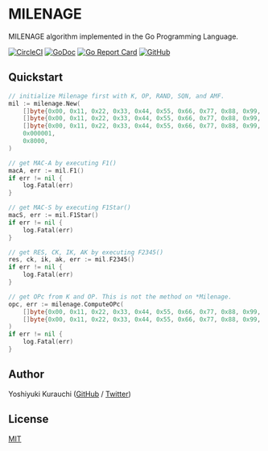 # MILENAGE

MILENAGE algorithm implemented in the Go Programming Language.

[![CircleCI](https://circleci.com/gh/wmnsk/milenage.svg?style=svg)](https://circleci.com/gh/wmnsk/milenage)
[![GoDoc](https://godoc.org/github.com/wmnsk/milenage?status.svg)](https://godoc.org/github.com/wmnsk/milenage)
[![Go Report Card](https://goreportcard.com/badge/github.com/wmnsk/milenage)](https://goreportcard.com/report/github.com/wmnsk/milenage)
[![GitHub](https://img.shields.io/github/license/mashape/apistatus.svg)](https://github.com/wmnsk/milenage/blob/master/LICENSE)

## Quickstart

```go
// initialize Milenage first with K, OP, RAND, SQN, and AMF.
mil := milenage.New(
    []byte{0x00, 0x11, 0x22, 0x33, 0x44, 0x55, 0x66, 0x77, 0x88, 0x99, 0xaa, 0xbb, 0xcc, 0xdd, 0xee, 0xff},
    []byte{0x00, 0x11, 0x22, 0x33, 0x44, 0x55, 0x66, 0x77, 0x88, 0x99, 0xaa, 0xbb, 0xcc, 0xdd, 0xee, 0xff},
    []byte{0x00, 0x11, 0x22, 0x33, 0x44, 0x55, 0x66, 0x77, 0x88, 0x99, 0xaa, 0xbb, 0xcc, 0xdd, 0xee, 0xff},
    0x000001,
    0x8000,
)

// get MAC-A by executing F1()
macA, err := mil.F1()
if err != nil {
    log.Fatal(err)
}

// get MAC-S by executing F1Star()
macS, err := mil.F1Star()
if err != nil {
    log.Fatal(err)
}

// get RES, CK, IK, AK by executing F2345()
res, ck, ik, ak, err := mil.F2345()
if err != nil {
    log.Fatal(err)
}

// get OPc from K and OP. This is not the method on *Milenage.
opc, err := milenage.ComputeOPc(
    []byte{0x00, 0x11, 0x22, 0x33, 0x44, 0x55, 0x66, 0x77, 0x88, 0x99, 0xaa, 0xbb, 0xcc, 0xdd, 0xee, 0xff},
    []byte{0x00, 0x11, 0x22, 0x33, 0x44, 0x55, 0x66, 0x77, 0x88, 0x99, 0xaa, 0xbb, 0xcc, 0xdd, 0xee, 0xff},
)
if err != nil {
    log.Fatal(err)
}
```

## Author

Yoshiyuki Kurauchi ([GitHub](https://github.com/wmnsk/) / [Twitter](https://twitter.com/wmnskdmms))

## License

[MIT](https://github.com/wmnsk/milenage/blob/master/LICENSE)
